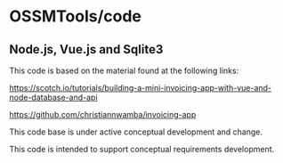 # OSSMTools/code
## Node.js, Vue.js and Sqlite3

This code is based on the material found at the following links:

https://scotch.io/tutorials/building-a-mini-invoicing-app-with-vue-and-node-database-and-api

https://github.com/christiannwamba/invoicing-app

This code base is under active conceptual development and change.

This code is intended to support conceptual requirements development.
